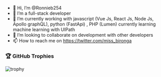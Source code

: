- 👋 Hi, I’m @Ronnieb254
- 👀 I’m a full-stack developer
- 🌱 I’m currently working with javascript (Vue Js, React Js, Node Js, Apollo graphQL), python (FastApi) , PHP (Lumen) currently learning machine learning with UIPath
- 💞️ I’m looking to collaborate on development with other developers
- 📫 How to reach me on https://twitter.com/miss_bironga

### 🏆 GitHub Trophies
![trophy](https://github-profile-trophy.vercel.app/?username=Ronnieb)
<!---
Ronnieb254/Ronnieb254 is a ✨ special ✨ repository because its `README.md` (this file) appears on your GitHub profile.
You can click the Preview link to take a look at your changes.
--->
